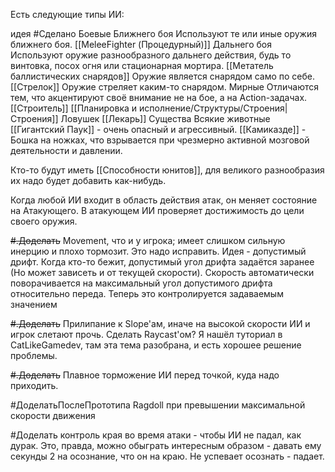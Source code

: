 Есть следующие типы ИИ:

идея #Сделано 
Боевые
	Ближнего боя
		Используют те или иные оружия ближнего боя.
		[[MeleeFighter (Процедурный)]]
	Дальнего боя
		Используют оружие разнообразного дальнего действия, будь то винтовка, посох огня или стационарная мортира.
		[[Метатель баллистических снарядов]]
			Оружие является снарядом само по себе.
		[[Стрелок]]
			Оружие стреляет каким-то снарядом.
Мирные
	Отличаются тем, что акцентируют своё внимание не на бое, а на Action-задачах.
	[[Строитель]]
		[[Планировка и исполнение/Структуры/Строения|Строения]]
		Ловушек
	[[Лекарь]]
Существа
	Всякие животные
	[[Гигантский Паук]] - очень опасный и агрессивный.
	[[Камиказде]] - Бошка на ножках, что взрывается при чрезмерно активной мозговой деятельности и давлении.

Кто-то будут иметь [[Способности юнитов]], для великого разнообразия их надо будет добавить как-нибудь.

Когда любой ИИ входит в область действия атак, он меняет состояние на Атакующего.
В атакующем ИИ проверяет достижимость до цели своего оружия.

~~#.Доделать~~ Movement, что и у игрока; имеет слишком сильную инерцию и плохо тормозит. Это надо исправить.
	Идея - допустимый дрифт. Когда кто-то бежит, допустимый угол дрифта задаётся заранее (Но может зависеть и от текущей скорости). Скорость автоматически поворачивается на максимальный угол допустимого дрифта относительно переда.
		Теперь это контролируется задаваемым значением

~~#.Доделать~~ Прилипание к Slope'ам, иначе на высокой скорости ИИ и игрок слетают прочь. Сделать Raycast'ом?
	Я нашёл туториал в CatLikeGamedev, там эта тема разобрана, и есть хорошее решение проблемы.

~~#.Доделать~~ Плавное торможение ИИ перед точкой, куда надо приходить.

#ДоделатьПослеПрототипа  Ragdoll при превышении максимальной скорости движения

#Доделать контроль края во время атаки - чтобы ИИ не падал, как дурак. Это, правда, можно обыграть интересным образом - давать ему секунды 2 на осознание, что он на краю. Не успевает осознать - падает.